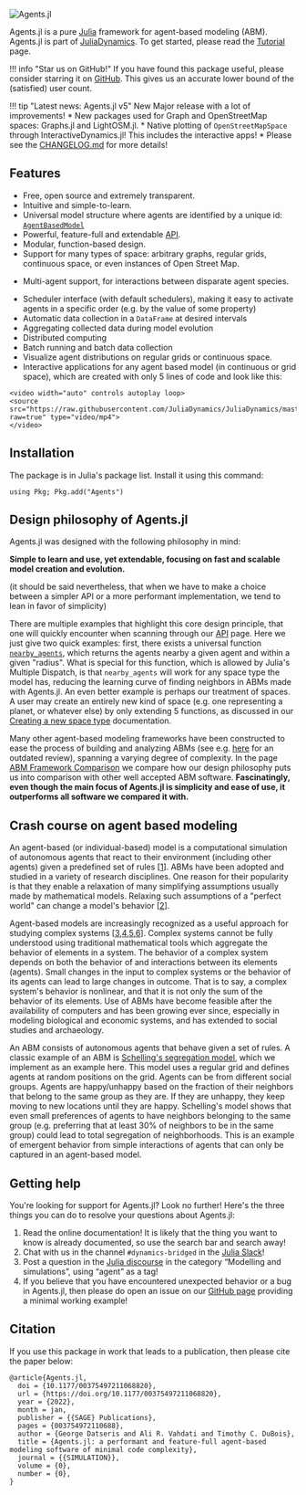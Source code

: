 ![Agents.jl](https://github.com/JuliaDynamics/JuliaDynamics/blob/master/videos/agents/agents3_logo.gif?raw=true)

Agents.jl is a pure [Julia](https://julialang.org/) framework for agent-based modeling (ABM).
Agents.jl is part of [JuliaDynamics](https://juliadynamics.github.io/JuliaDynamics/).
To get started, please read the [Tutorial](@ref) page.

!!! info "Star us on GitHub!"
    If you have found this package useful, please consider starring it on [GitHub](https://github.com/JuliaDynamics/Agents.jl).
    This gives us an accurate lower bound of the (satisfied) user count.

!!! tip "Latest news: Agents.jl v5"
    New Major release with a lot of improvements!
    * New packages used for Graph and OpenStreetMap spaces: Graphs.jl and LightOSM.jl.
    * Native plotting of `OpenStreetMapSpace` through InteractiveDynamics.jl! This includes the interactive apps!
    * Please see the [CHANGELOG.md](https://github.com/JuliaDynamics/Agents.jl/blob/master/CHANGELOG.md) for more details!


## Features
* Free, open source and extremely transparent.
* Intuitive and simple-to-learn.
* Universal model structure where agents are identified by a unique id: [`AgentBasedModel`](@ref)
* Powerful, feature-full and extendable [API](@ref).
* Modular, function-based design.
* Support for many types of space: arbitrary graphs, regular grids, continuous space, or even instances of Open Street Map.
- Multi-agent support, for interactions between disparate agent species.
* Scheduler interface (with default schedulers), making it easy to activate agents in a specific order (e.g. by the value of some property)
* Automatic data collection in a `DataFrame` at desired intervals
* Aggregating collected data during model evolution
* Distributed computing
* Batch running and batch data collection
* Visualize agent distributions on regular grids or continuous space.
* Interactive applications for any agent based model (in continuous or grid space), which are created with only 5 lines of code and look like this:

```@raw html
<video width="auto" controls autoplay loop>
<source src="https://raw.githubusercontent.com/JuliaDynamics/JuliaDynamics/master/videos/interact/agents.mp4?raw=true" type="video/mp4">
</video>
```

## Installation

The package is in Julia's package list. Install it using this command:

```
using Pkg; Pkg.add("Agents")
```

## Design philosophy of Agents.jl
Agents.jl was designed with the following philosophy in mind:

**Simple to learn and use, yet extendable, focusing on fast and scalable model creation and evolution.**

(it should be said nevertheless, that when we have to make a choice between a simpler API or a more performant implementation, we tend to lean in favor of simplicity)

There are multiple examples that highlight this core design principle, that one will quickly encounter when scanning through our [API](@ref) page. Here we just give two quick examples: first, there exists a universal function [`nearby_agents`](@ref), which returns the agents nearby a given agent and within a given "radius". What is special for this function, which is allowed by Julia's Multiple Dispatch, is that `nearby_agents` will work for any space type the model has, reducing the learning curve of finding neighbors in ABMs made with Agents.jl. An even better example is perhaps our treatment of spaces. A user may create an entirely new kind of space (e.g. one representing a planet, or whatever else) by only extending 5 functions, as discussed in our [Creating a new space type](@ref) documentation.

Many other agent-based modeling frameworks have been constructed to ease the process of building and analyzing ABMs (see e.g. [here](http://dx.doi.org/10.1016/j.cosrev.2017.03.001) for an outdated review), spanning a varying degree of complexity.
In the page [ABM Framework Comparison](@ref) we compare how our design philosophy puts us into comparison with other well accepted ABM software.
**Fascinatingly, even though the main focus of Agents.jl is simplicity and ease of use, it outperforms all software we compared it with.**

## Crash course on agent based modeling
An agent-based (or individual-based) model is a computational simulation of autonomous agents that react to their environment (including other agents) given a predefined set of rules [[1](http://doi.org/10.1016/j.ecolmodel.2006.04.023)].
ABMs have been adopted and studied in a variety of research disciplines.
One reason for their popularity is that they enable a relaxation of many simplifying assumptions usually made by mathematical models.
Relaxing such assumptions of a "perfect world" can change a model's behavior [[2](http://doi.org/10.1038/460685a)].

Agent-based models are increasingly recognized as a useful approach for studying complex systems [[3](https://link.springer.com/chapter/10.1007/3-7908-1721-X_7),[4](http://www.doi.org/10.1162/106454602753694765),[5](http://www.nature.com/articles/460685a),[6](http://www.doi.org/10.1016/j.jaa.2016.01.009)].
Complex systems cannot be fully understood using traditional mathematical tools which aggregate the behavior of elements in a system.
The behavior of a complex system depends on both the behavior of and interactions between its elements (agents).
Small changes in the input to complex systems or the behavior of its agents can lead to large changes in outcome.
That is to say, a complex system's behavior is nonlinear, and that it is not only the sum of the behavior of its elements.
Use of ABMs have become feasible after the availability of computers and has been growing ever since, especially in modeling biological and economic systems, and has extended to social studies and archaeology.

An ABM consists of autonomous agents that behave given a set of rules.
A classic example of an ABM is [Schelling's segregation model](https://www.tandfonline.com/doi/abs/10.1080/0022250X.1971.9989794), which we implement as an example here.
This model uses a regular grid and defines agents at random positions on the grid.
Agents can be from different social groups.
Agents are happy/unhappy based on the fraction of their neighbors that belong to the same group as they are.
If they are unhappy, they keep moving to new locations until they are happy.
Schelling's model shows that even small preferences of agents to have neighbors belonging to the same group (e.g. preferring that at least 30% of neighbors to be in the same group) could lead to total segregation of neighborhoods.
This is an example of emergent behavior from simple interactions of agents that can only be captured in an agent-based model.

## Getting help
You're looking for support for Agents.jl? Look no further! Here's the three things you can do to resolve your questions about Agents.jl:

1. Read the online documentation! It is likely that the thing you want to know is already documented, so use the search bar and search away!
2. Chat with us in the channel `#dynamics-bridged` in the [Julia Slack](https://julialang.org/slack/)!
3. Post a question in the [Julia discourse](https://discourse.julialang.org/) in the category “Modelling and simulations”, using “agent” as a tag!
4. If you believe that you have encountered unexpected behavior or a bug in Agents.jl, then please do open an issue on our [GitHub page](https://github.com/JuliaDynamics/Agents.jl) providing a minimal working example!


## Citation

If you use this package in work that leads to a publication, then please cite the paper below:

```
@article{Agents.jl,
  doi = {10.1177/00375497211068820},
  url = {https://doi.org/10.1177/00375497211068820},
  year = {2022},
  month = jan,
  publisher = {{SAGE} Publications},
  pages = {003754972110688},
  author = {George Datseris and Ali R. Vahdati and Timothy C. DuBois},
  title = {Agents.jl: a performant and feature-full agent-based modeling software of minimal code complexity},
  journal = {{SIMULATION}},
  volume = {0},
  number = {0},
}
```
